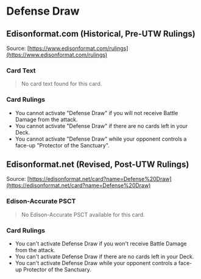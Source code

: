 # Defense Draw

## Edisonformat.com (Historical, Pre-UTW Rulings)

Source: [https://www.edisonformat.com/rulings](https://www.edisonformat.com/rulings)

### Card Text

> No card text found for this card.

### Card Rulings

*   You cannot activate "Defense Draw" if you will not receive Battle Damage from the attack.
*   You cannot activate "Defense Draw" if there are no cards left in your Deck.
*   You cannot activate "Defense Draw" while your opponent controls a face-up "Protector of the Sanctuary".

## Edisonformat.net (Revised, Post-UTW Rulings)

Source: [https://edisonformat.net/card?name=Defense%20Draw](https://edisonformat.net/card?name=Defense%20Draw)

### Edison-Accurate PSCT

> No Edison-Accurate PSCT available for this card.

### Card Rulings

*   You can't activate Defense Draw if you won't receive Battle Damage from the attack.
*   You can't activate Defense Draw if there are no cards left in your Deck.
*   You can't activate Defense Draw while your opponent controls a face-up Protector of the Sanctuary.
            